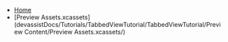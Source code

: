<!-- docs/_sidebar.md -->
- [Home](/)
- [Preview Assets.xcassets](devassistDocs/Tutorials/TabbedViewTutorial/TabbedViewTutorial/Preview Content/Preview Assets.xcassets/)